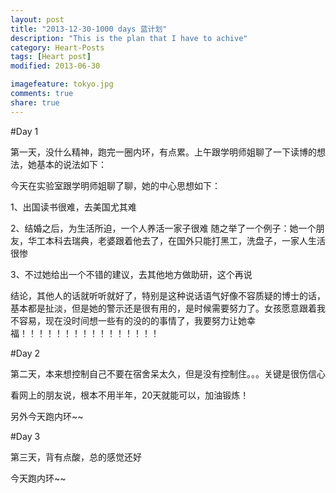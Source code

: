 ```yaml
---
layout: post
title: "2013-12-30-1000 days 蓝计划"
description: "This is the plan that I have to achive"
category: Heart-Posts
tags: [Heart post]
modified: 2013-06-30

imagefeature: tokyo.jpg
comments: true
share: true
---
```


#Day 1

第一天，没什么精神，跑完一圈内环，有点累。上午跟学明师姐聊了一下读博的想法，她基本的说法如下：

今天在实验室跟学明师姐聊了聊，她的中心思想如下：

1、出国读书很难，去美国尤其难

2、结婚之后，为生活所迫，一个人养活一家子很难
随之举了一个例子：她一个朋友，华工本科去瑞典，老婆跟着他去了，在国外只能打黑工，洗盘子，一家人生活很惨

3、不过她给出一个不错的建议，去其他地方做助研，这个再说

结论，其他人的话就听听就好了，特别是这种说话语气好像不容质疑的博士的话，基本都是扯淡，但是她的警示还是很有用的，是时候需要努力了。女孩愿意跟着我不容易，现在没时间想一些有的没的的事情了，我要努力让她幸福！！！！！！！！！！！！！！！！

#Day 2

第二天，本来想控制自己不要在宿舍呆太久，但是没有控制住。。。关键是很伤信心

看网上的朋友说，根本不用半年，20天就能可以，加油锻炼！

另外今天跑内环~~

#Day 3

第三天，背有点酸，总的感觉还好

今天跑内环~~
